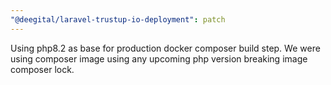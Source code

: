```yaml
---
"@deegital/laravel-trustup-io-deployment": patch
---
```


Using php8.2 as base for production docker composer build step. We were using composer image using any upcoming php version breaking image composer lock.
